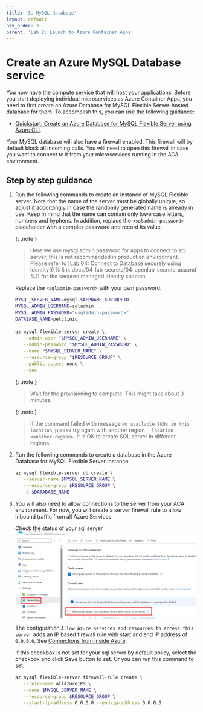 ```yaml
---
title: '3. MySQL database'
layout: default
nav_order: 3
parent: 'Lab 2: Launch to Azure Container Apps'
---
```


# Create an Azure MySQL Database service

You now have the compute service that will host your applications. Before you start deploying individual microservices as Azure Container Apps, you need to first create an Azure Database for MySQL Flexible Server-hosted database for them. To accomplish this, you can use the following guidance:

- [Quickstart: Create an Azure Database for MySQL Flexible Server using Azure CLI](https://learn.microsoft.com/azure/mysql/flexible-server/quickstart-create-server-cli).

Your MySQL database will also have a firewall enabled. This firewall will by default block all incoming calls. You will need to open this firewall in case you want to connect to it from your microservices running in the ACA environment.

## Step by step guidance

1. Run the following commands to create an instance of MySQL Flexible server. Note that the name of the server must be globally unique, so adjust it accordingly in case the randomly generated name is already in use. Keep in mind that the name can contain only lowercase letters, numbers and hyphens. In addition, replace the `<sqladmin-password>` placeholder with a complex password and record its value.

   {: .note }
   > Here we use mysql admin password for apps to connect to sql server, this is not recommanded in production environment. Please refer to [Lab 04: Connect to Database securely using identity]({% link docs/04_lab_secrets/04_openlab_secrets_aca.md %}) for the secured managed identity solution.

   Replace the `<sqladmin-password>` with your own password.

   ```bash
   MYSQL_SERVER_NAME=mysql-$APPNAME-$UNIQUEID
   MYSQL_ADMIN_USERNAME=sqladmin
   MYSQL_ADMIN_PASSWORD="<sqladmin-password>"
   DATABASE_NAME=petclinic

   az mysql flexible-server create \
      --admin-user "$MYSQL_ADMIN_USERNAME" \
      --admin-password "$MYSQL_ADMIN_PASSWORD" \
      --name "$MYSQL_SERVER_NAME" \
      --resource-group "$RESOURCE_GROUP" \
      --public-access none \
      --yes
   ```

   {: .note }
   > Wait for the provisioning to complete. This might take about 3 minutes.

   {: .note }
   > If the command failed with message `No available SKUs in this location`, please try again with another region `--location <another-region>`. It is OK to create SQL server in different regions.

1. Run the following commands to create a database in the Azure Database for MySQL Flexible Server instance.

   ```bash
   az mysql flexible-server db create \
      --server-name $MYSQL_SERVER_NAME \
      --resource-group $RESOURCE_GROUP \
      -d $DATABASE_NAME
   ```

1. You will also need to allow connections to the server from your ACA environment. For now, you will create a server firewall rule to allow inbound traffic from all Azure Services.

   Check the status of your sql server
   ![SQL Server Networking](../../images/sql-server-manage-firewall.png)

   The configuration `Allow Azure services and resources to access this server` adds an IP based firewall rule with start and end IP address of `0.0.0.0`, See [Connections from inside Azure](https://learn.microsoft.com/en-us/azure/azure-sql/database/firewall-configure?view=azuresql#connections-from-inside-azure).

   If this checkbox is not set for your sql server by default policy, select the checkbox and click <kbd>Save</kbd> button to set. Or you can run this command to set:

   ```bash
   az mysql flexible-server firewall-rule create \
      --rule-name allAzureIPs \
      --name $MYSQL_SERVER_NAME \
      --resource-group $RESOURCE_GROUP \
      --start-ip-address 0.0.0.0 --end-ip-address 0.0.0.0
   ```
